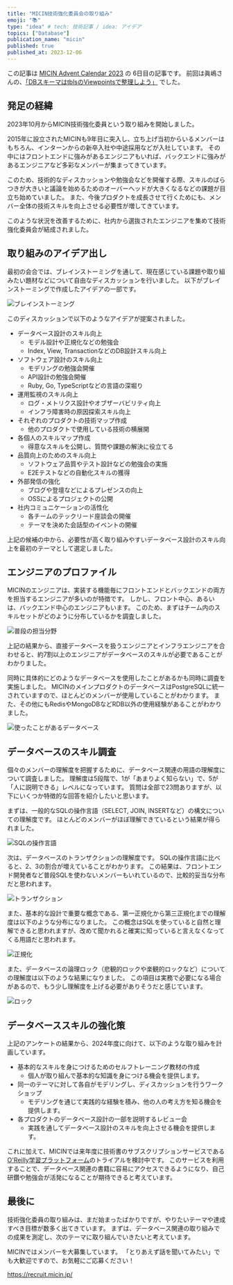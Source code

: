 ```yaml
---
title: "MICIN技術強化委員会の取り組み"
emoji: "📚"
type: "idea" # tech: 技術記事 / idea: アイデア
topics: ["Database"]
publication_name: "micin"
published: true
published_at: 2023-12-06
---
```


この記事は [MICIN Advent Calendar 2023](https://adventar.org/calendars/9595) の 6日目の記事です。
前回は眞嶋さんの、[「DBスキーマはtblsのViewpointsで整理しよう」](https://zenn.dev/micin/articles/2023-12-05-majimaccho-tbls) でした。

## 発足の経緯

2023年10月からMICIN技術強化委員という取り組みを開始しました。

2015年に設立されたMICINも9年目に突入し、立ち上げ当初からいるメンバーはもちろん、インターンからの新卒入社や中途採用などが入社しています。
その中にはフロントエンドに強みがあるエンジニアもいれば、バックエンドに強みがあるエンジニアなど多彩なメンバーが集まってきています。

このため、技術的なディスカッションや勉強会などを開催する際、スキルのばらつきが大きいと議論を始めるためのオーバーヘッドが大きくなるなどの課題が目立ち始めていました。
また、今後プロダクトを成長させて行くためにも、メンバー全体の技術スキルを向上させる必要性が増してきています。

このような状況を改善するために、社内から選抜されたエンジニアを集めて技術強化委員会が結成されました。

## 取り組みのアイデア出し

最初の会合では、ブレインストーミングを通して、現在感じている課題や取り組みたい題材などについて自由なディスカッションを行いました。
以下がブレインストーミングで作成したアイデアの一部です。

![ブレインストーミング](/images/technical_training_committee/00.brainstorming.png)

このディスカッションで以下のようなアイデアが提案されました。

- データベース設計のスキル向上
    - モデル設計や正規化などの勉強会
    - Index, View, TransactionなどのDB設計スキル向上
- ソフトウェア設計のスキル向上
    - モデリングの勉強会開催
    - API設計の勉強会開催
    - Ruby, Go, TypeScriptなどの言語の深堀り
- 運用監視のスキル向上
    - ログ・メトリクス設計やオブザーバビリティ向上
    - インフラ障害時の原因探索スキル向上
- それぞれのプロダクトの技術マップ作成
    - 他のプロダクトで使用している技術の横展開
- 各個人のスキルマップ作成
    - 得意なスキルを公開し、質問や課題の解決に役立てる
- 品質向上のためのスキル向上
    - ソフトウェア品質やテスト設計などの勉強会の実施
    - E2Eテストなどの自動化スキルの獲得
- 外部発信の強化
    - ブログや登壇などによるプレゼンスの向上
    - OSSによるプロジェクトの公開
- 社内コミュニケーションの活性化
    - 各チームのテックリード座談会の開催
    - テーマを決めた会話型のイベントの開催

上記の候補の中から、必要性が高く取り組みやすいデータベース設計のスキル向上を最初のテーマとして選定しました。

## エンジニアのプロファイル

MICINのエンジニアは、実装する機能毎にフロントエンドとバックエンドの両方を担当するエンジニアが多いのが特徴です。
しかし、フロント中心、あるいは、バックエンド中心のエンジニアもいます。
このため、まずはチーム内のスキルセットがどのように分布しているかを調査しました。

![普段の担当分野](/images/technical_training_committee/01.tech_field.png)


上記の結果から、直接データベースを扱うエンジニアとインフラエンジニアを合わせると、約7割以上のエンジニアがデータベースのスキルが必要であることがわかりました。

同時に具体的にどのようなデータベースを使用したことがあるかも同時に調査を実施しました。
MICINのメインプロダクトのデータベースはPostgreSQLに統一されていますので、ほとんどのメンバーが使用していることがわかります。
また、その他にもRedisやMongoDBなどRDB以外の使用経験があることがわかりました。

![使ったことがあるデータベース](/images/technical_training_committee/02.database_used_before.png)

## データベースのスキル調査

個々のメンバーの理解度を把握するために、データベース関連の用語の理解度について調査しました。
理解度は5段階で、1が「あまりよく知らない」で、5が「人に説明できる」レベルになっています。
質問は全部で23問ありますが、以下にいくつか特徴的な回答を紹介したいと思います。

まずは、一般的なSQLの操作言語（SELECT, JOIN, INSERTなど）の構文についての理解度です。
ほとんどのメンバーがほぼ理解できているという結果が得られました。

![SQLの操作言語](/images/technical_training_committee/03.SQL_query_language.png)

次は、データベースのトランザクションの理解度です。
SQLの操作言語に比べると、2、3の割合が増えていることがわかります。
この結果は、フロントエンド開発者など普段SQLを使わないメンバーもいれているので、比較的妥当な分布だと思われます。

![トランザクション](/images/technical_training_committee/04.database_transaction.png)

また、基本的な設計で重要な概念である、第一正規化から第三正規化までの理解度は以下のような分布になりました。
この概念はSQLを使っていると自然と理解できると思われますが、改めて聞かれると確実に知っていると言えなくなってくる用語だと思われます。

![正規化](/images/technical_training_committee/05.first_to_third_normal_form.png)


また、データベースの論理ロック（悲観的ロックや楽観的ロックなど）についての理解度は以下のような結果になりました。
この項目は実務で必要になる場合があるので、もう少し理解度を上げる必要がありそうだと感じています。

![ロック](/images/technical_training_committee/06.transaction_lock.png)

## データベーススキルの強化策

上記のアンケートの結果から、2024年度に向けて、以下のような取り組みを計画しています。

- 基本的なスキルを身につけるためのセルフトレーニング教材の作成
    - 個人が取り組んで基本的な知識を身につける機会を提供します。
- 同一のテーマに対して各自がモデリングし、ディスカッションを行うワークショップ
    - モデリングを通じて実践的な経験を積み、他の人の考え方を知る機会を提供します。
- 各プロダクトのデータベース設計の一部を説明するレビュー会
    - 実践を通してデータベース設計のスキルを向上させる機会を提供します。

これに加えて、MICINでは来年度に技術書のサブスクリプションサービスである[O'Reilly学習プラットフォーム](https://www.oreilly.co.jp/online-learning/)のトライアルを検討中です。
このサービスを利用することで、データベース関連の書籍に容易にアクセスできるようになり、自己研鑽や勉強会が活発になることが期待できると考えています。


## 最後に

技術強化委員の取り組みは、まだ始まったばかりですが、やりたいテーマや達成すべき目標が数多く出てきています。
まずは、データベース関連の取り組みでの成果を測定し、次のテーマに取り組んでいきたいと考えています。

MICINではメンバーを大募集しています。
「とりあえず話を聞いてみたい」でも大歓迎ですので、お気軽にご応募ください！

https://recruit.micin.jp/
